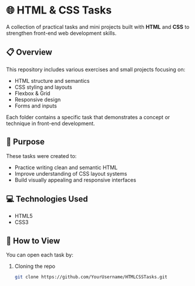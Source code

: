 # 🌐 HTML & CSS Tasks

A collection of practical tasks and mini projects built with **HTML** and **CSS** to strengthen front-end web development skills.

## 📋 Overview
This repository includes various exercises and small projects focusing on:
- HTML structure and semantics  
- CSS styling and layouts  
- Flexbox & Grid  
- Responsive design  
- Forms and inputs  

Each folder contains a specific task that demonstrates a concept or technique in front-end development.

## 🧠 Purpose
These tasks were created to:
- Practice writing clean and semantic HTML  
- Improve understanding of CSS layout systems  
- Build visually appealing and responsive interfaces  

## 💻 Technologies Used
- HTML5  
- CSS3  

## 🚀 How to View
You can open each task by:
1. Cloning the repo  
   ```bash
   git clone https://github.com/YourUsername/HTMLCSSTasks.git
